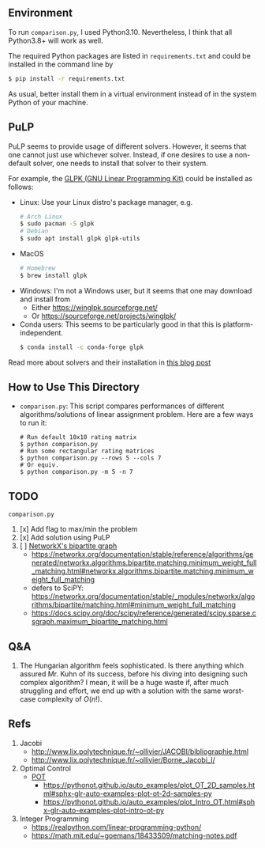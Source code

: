 ## Environment
To run `comparison.py`, I used Python3.10. Nevertheless, I think that all
Python3.8+ will work as well.

The required Python packages are listed in `requirements.txt` and could be installed in the command line by
```bash
$ pip install -r requirements.txt
```

As usual, better install them in a virtual environment instead of in the system Python of your machine.


## PuLP
PuLP seems to provide usage of different solvers. However, it seems that one cannot
just use whichever solver. Instead, if one desires to use a non-default solver, one
needs to install that solver to their system.

For example, the [GLPK (GNU Linear Programming Kit)](https://www.gnu.org/software/glpk/)
could be installed as follows:
- Linux: Use your Linux distro's package manager, e.g.
  ```sh
  # Arch Linux
  $ sudo pacman -S glpk
  # Debian
  $ sudo apt install glpk glpk-utils
  ```
- MacOS
  ```sh
  # Homebrew
  $ brew install glpk
  ```
- Windows: I'm not a Windows user, but it seems that one may download and install
  from
    - Either <https://winglpk.sourceforge.net/>
    - Or <https://sourceforge.net/projects/winglpk/>
- Conda users: This seems to be particularly good in that this is platform-independent.
  ```sh
  $ conda install -c conda-forge glpk
  ```

Read more about solvers and their installation in
[this blog post](https://realpython.com/linear-programming-python/)


## How to Use This Directory
- `comparison.py`: This script compares performances of different algorithms/solutions of linear
  assignment problem. Here are a few ways to run it:
  ```
  # Run default 10x10 rating matrix
  $ python comparison.py
  # Run some rectangular rating matrices
  $ python comparison.py --rows 5 --cols 7
  # Or equiv.
  $ python comparison.py -m 5 -n 7
  ```


## TODO
`comparison.py`
1. [x] Add flag to max/min the problem
1. [x] Add solution using PuLP
1. [ ] [NetworkX's bipartite graph](https://networkx.org/documentation/stable/reference/algorithms/bipartite.html#module-networkx.algorithms.bipartite.matching)
    - <https://networkx.org/documentation/stable/reference/algorithms/generated/networkx.algorithms.bipartite.matching.minimum_weight_full_matching.html#networkx.algorithms.bipartite.matching.minimum_weight_full_matching>
    - defers to SciPY: <https://networkx.org/documentation/stable/_modules/networkx/algorithms/bipartite/matching.html#minimum_weight_full_matching>
    - <https://docs.scipy.org/doc/scipy/reference/generated/scipy.sparse.csgraph.maximum_bipartite_matching.html>


## Q&A
1. The Hungarian algorithm feels sophisticated. Is there anything which assured Mr. Kuhn of its success, before his
   diving into designing such complex algorithm? I mean, it will be a huge waste if, after much struggling and
   effort, we end up with a solution with the same worst-case complexity of $O(n!)$.


## Refs
1. Jacobi
    - <http://www.lix.polytechnique.fr/~ollivier/JACOBI/bibliographie.html>
    - <http://www.lix.polytechnique.fr/~ollivier/Borne_Jacobi_I/>
2. Optimal Control
    - [POT](https://github.com/PythonOT/POT)
        - <https://pythonot.github.io/auto_examples/plot_OT_2D_samples.html#sphx-glr-auto-examples-plot-ot-2d-samples-py>
        - <https://pythonot.github.io/auto_examples/plot_Intro_OT.html#sphx-glr-auto-examples-plot-intro-ot-py>
3. Integer Programming
    - <https://realpython.com/linear-programming-python/>
    - <https://math.mit.edu/~goemans/18433S09/matching-notes.pdf>
